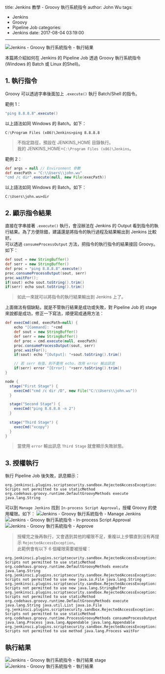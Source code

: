 title: Jenkins 教學 - Groovy 執行系統指令
author: John Wu
tags:
  - Jenkins
  - Groovy
  - Pipeline Job
categories:
  - Jenkins
date: 2017-08-04 03:19:00
---

![Jenkins - Groovy 執行系統指令 - 執行結果](/images/pasted-275.png)

本篇將介紹如何在 Jenkins 的 Pipeline Job 透過 Groovy 執行系統指令 (Windows 的 Batch 或 Linux 的Shell)。  

<!-- more -->

## 1. 執行指令

Groovy 可以透過字串後面加上 `.execute()` 執行 Batch/Shell 的指令。

範例 1：  
```groovy
"ping 8.8.8.8".execute()
```
以上語法如同 Windows 的 Batch。如下：
```batch
C:\Program Files (x86)\Jenkins>ping 8.8.8.8
```
> 不指定路徑，預設在 JENKINS_HOME 目錄執行。  
> 我的 JENKINS_HOME=`C:\Program Files (x86)\Jenkins`。

範例 2：  
```groovy
def args = null // Environment 參數
def execPath = "C:\\Users\\john.wu"
"cmd /c dir".execute(null, new File(execPath))
```
以上語法如同 Windows 的 Batch。如下：
```batch
C:\Users\john.wu>dir
```

## 2. 顯示指令結果

直接在字串接著 `.execute()` 執行，會沒辦法在 Jenkins 的 Output 看到指令的執行結果。為了方便除錯，建議還是將指令的執行過程及結果輸出到 Jenkins 比較好。  
可以透過 `consumeProcessOutput` 方法，把指令的執行指令的結果接回 Groovy。如下：

```groovy
def sout = new StringBuffer()
def serr = new StringBuffer()
def proc = "ping 8.8.8.8".execute()
proc.consumeProcessOutput(sout, serr)
proc.waitFor();
if(sout) echo sout.toString().trim()
if(serr) echo sout.toString().trim()
```
> 如此一來就可以將指令的執行結果輸出到 Jenkins 上了。

上面做法有個缺點，就是不管執行結果是成功或失敗，對 Pipeline Job 的 stage 來說都是成功，修正一下寫法，順便寫成通用方法：

```groovy
def execCmd(cmd, execPath=null) {
    echo "[Command]: "+cmd
    def sout = new StringBuffer()
    def serr = new StringBuffer()
    def proc = cmd.execute(null, execPath)
    proc.consumeProcessOutput(sout, serr)
    proc.waitFor();
    if(sout) echo "[Output]: "+sout.toString().trim()

    // 若 serr 有值，則不要用 echo，改用 error 輸出訊息
    if(serr) error "[Error]: "+serr.toString().trim()
}

node {
  stage("First Stage") {
    execCmd("cmd /c dir /D", new File("C:\\Users\\john.wu"))
  }

  stage("Second Stage") {
    execCmd("ping 8.8.8.8 -n 2")
  }
  
  stage("Third Stage") {
    execCmd("xcopy")
  }
}
```
> 當使用 `error` 輸出訊息 `Third Stage` 就會顯示失敗狀態。

## 3. 授權執行

執行 Pipeline Job 後失敗，訊息顯示：
```
org.jenkinsci.plugins.scriptsecurity.sandbox.RejectedAccessException: Scripts not permitted to use staticMethod org.codehaus.groovy.runtime.DefaultGroovyMethods execute java.lang.String
```

可以到 `Manage Jenkins` 找到 `In-process Script Approval`，授權 Groovy 的使用權限。如下：
![Jenkins - Groovy 執行系統指令 - Manage Jenkins](/images/pasted-267.png)
![Jenkins - Groovy 執行系統指令 - In-process Script Approval](/images/pasted-268.png)
![Jenkins - Groovy 執行系統指令 - Approve](/images/pasted-269.png)

> 授權完之後再執行，又會遇到其他的權限不足，重複以上步驟直到沒有再提示 `RejectedAccessException`。  
> 此範例會有以下 6 個權限需要被授權：
```
org.jenkinsci.plugins.scriptsecurity.sandbox.RejectedAccessException: Scripts not permitted to use staticMethod org.codehaus.groovy.runtime.DefaultGroovyMethods execute java.lang.String
org.jenkinsci.plugins.scriptsecurity.sandbox.RejectedAccessException: Scripts not permitted to use new java.io.File java.lang.String
org.jenkinsci.plugins.scriptsecurity.sandbox.RejectedAccessException: Scripts not permitted to use new java.lang.StringBuffer
org.jenkinsci.plugins.scriptsecurity.sandbox.RejectedAccessException: Scripts not permitted to use staticMethod org.codehaus.groovy.runtime.DefaultGroovyMethods execute java.lang.String java.util.List java.io.File
rg.jenkinsci.plugins.scriptsecurity.sandbox.RejectedAccessException: Scripts not permitted to use staticMethod org.codehaus.groovy.runtime.ProcessGroovyMethods consumeProcessOutput java.lang.Process java.lang.Appendable java.lang.Appendable
org.jenkinsci.plugins.scriptsecurity.sandbox.RejectedAccessException: Scripts not permitted to use method java.lang.Process waitFor
```

## 執行結果

![Jenkins - Groovy 執行系統指令 - 執行結果 stage](/images/pasted-273.png)
![Jenkins - Groovy 執行系統指令 - 執行結果](/images/pasted-274.png)